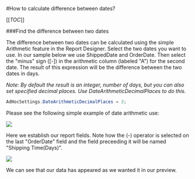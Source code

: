 #How to calculate difference between dates?

[[_TOC_]]

###Find the difference between two dates

The difference between two dates can be calculated using the simple Arithmetic feature in the Report Designer.
Select the two dates you want to use. In our sample below we use ShippedDate and OrderDate. Then select the "minus" sign ([-]) in the arithmetic column (labeled "A") for the second date. The result of this expression will be the difference between the two dates in days.

*Note: By default the result is an integer, number of days, but you can also set specified decimal places. Use DateArithmeticDecimalPlaces to do this.*

```c#
AdHocSettings.DateArithmeticDecimalPlaces = 3;
```

Please see the following simple example of date arithmetic use: 

![](http://wiki.izenda.us/FAQ/FAQ/date_difference_example.png)

Here we establish our report fields. Note how the (-) operator is selected on the last "OrderDate" field and the field preceeding it will be named "Shipping Time(Days)".

![](http://wiki.izenda.us/FAQ/FAQ/date_difference_results.png)

We can see that our data has appeared as we wanted it in our preview.